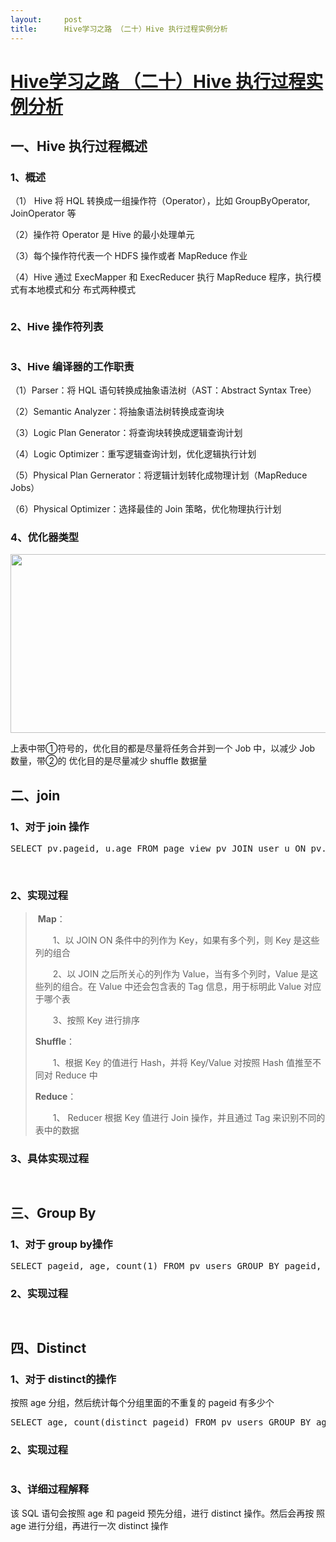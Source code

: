 ```yaml
---
layout:     post
title:      Hive学习之路 （二十）Hive 执行过程实例分析
---
```

<div id="article_content" class="article_content clearfix csdn-tracking-statistics" data-pid="blog" data-mod="popu_307" data-dsm="post">
								            <div id="content_views" class="markdown_views prism-atom-one-dark">
							<!-- flowchart 箭头图标 勿删 -->
							<svg xmlns="http://www.w3.org/2000/svg" style="display: none;"><path stroke-linecap="round" d="M5,0 0,2.5 5,5z" id="raphael-marker-block" style="-webkit-tap-highlight-color: rgba(0, 0, 0, 0);"></path></svg>
							<div id="topics">
    <div class="post">
        <h1 class="postTitle" id="hive学习之路-二十hive-执行过程实例分析">
            <a id="cb_post_title_url" class="postTitle2" href="https://www.cnblogs.com/qingyunzong/p/8847651.html" rel="nofollow">Hive学习之路 （二十）Hive 执行过程实例分析</a>
        </h1>
        <div class="clear"></div>
        <div class="postBody">
            <div id="cnblogs_post_body" class="blogpost-body"><h2 id="一hive-执行过程概述">一、Hive 执行过程概述</h2>
<h3 id="1概述">1、概述</h3>
<p>（1） Hive 将 HQL 转换成一组操作符（Operator），比如 GroupByOperator, JoinOperator 等</p>
<p>（2）操作符 Operator 是 Hive 的最小处理单元</p>
<p>（3）每个操作符代表一个 HDFS 操作或者 MapReduce 作业</p>
<p>（4）Hive 通过 ExecMapper 和 ExecReducer 执行 MapReduce 程序，执行模式有本地模式和分 布式两种模式</p>
<p><img src="https://images2018.cnblogs.com/blog/1228818/201804/1228818-20180415144838165-35453427.png" alt=""></p>
<h3 id="2hive-操作符列表">2、Hive 操作符列表</h3>
<p><img src="https://images2018.cnblogs.com/blog/1228818/201804/1228818-20180415144858715-1662976456.png" alt=""></p>
<h3 id="3hive-编译器的工作职责">3、Hive 编译器的工作职责</h3>
<p>（1）Parser：将 HQL 语句转换成抽象语法树（AST：Abstract Syntax Tree）</p>
<p>（2）Semantic Analyzer：将抽象语法树转换成查询块</p>
<p>（3）Logic Plan Generator：将查询块转换成逻辑查询计划</p>
<p>（4）Logic Optimizer：重写逻辑查询计划，优化逻辑执行计划</p>
<p>（5）Physical Plan Gernerator：将逻辑计划转化成物理计划（MapReduce Jobs）</p>
<p>（6）Physical Optimizer：选择最佳的 Join 策略，优化物理执行计划</p>
<h3 id="4优化器类型">4、优化器类型</h3>
<p><img src="https://images2018.cnblogs.com/blog/1228818/201804/1228818-20180415145116276-990825971.png" alt="" width="767" height="286"></p>
<p>上表中带①符号的，优化目的都是尽量将任务合并到一个 Job 中，以减少 Job 数量，带②的 优化目的是尽量减少 shuffle 数据量</p>
<h2 id="二join">二、join</h2>
<h3 id="1对于-join-操作">1、对于 join 操作</h3>
<div class="cnblogs_code">
<pre><span>SELECT</span> pv.pageid, u.age <span>FROM</span> page_view pv <span>JOIN</span> <span>user</span> u <span>ON</span> pv.userid <span>=</span> u.userid;</pre>
</div>

<p> </p>

<h3 id="2实现过程">2、实现过程</h3>

<blockquote>
<p> <strong><span>Map</span></strong>：</p>
<p>　　1、以 JOIN ON 条件中的列作为 Key，如果有多个列，则 Key 是这些列的组合</p>
<p>　　2、以 JOIN 之后所关心的列作为 Value，当有多个列时，Value 是这些列的组合。在 Value 中还会包含表的 Tag 信息，用于标明此 Value 对应于哪个表</p>
<p>　　3、按照 Key 进行排序</p>
<p><strong><span>Shuffle</span></strong>：</p>
<p>　　1、根据 Key 的值进行 Hash，并将 Key/Value 对按照 Hash 值推至不同对 Reduce 中</p>
<p><strong><span>Reduce</span></strong>：</p>
<p>　　1、 Reducer 根据 Key 值进行 Join 操作，并且通过 Tag 来识别不同的表中的数据</p>
</blockquote>

<h3 id="3具体实现过程">3、具体实现过程</h3>

<p><img src="https://images2018.cnblogs.com/blog/1228818/201804/1228818-20180415145350148-1004247692.png" alt=""></p>

<p><img src="https://images2018.cnblogs.com/blog/1228818/201804/1228818-20180415145404099-741231817.png" alt=""></p>

<h2 id="三group-by">三、Group By</h2>

<h3 id="1对于-group-by操作">1、对于 group by操作</h3>

<div class="cnblogs_code">
<pre><span>SELECT</span> pageid, age, <span>count</span>(<span>1</span>) <span>FROM</span> pv_users <span>GROUP</span> <span>BY</span> pageid, age; </pre>
</div>

<h3 id="2实现过程-1">2、实现过程</h3>

<p><img src="https://images2018.cnblogs.com/blog/1228818/201804/1228818-20180415145530734-1261579451.png" alt=""></p>

<p><img src="https://images2018.cnblogs.com/blog/1228818/201804/1228818-20180415145542017-1372728782.png" alt=""></p>

<h2 id="四distinct">四、Distinct</h2>

<h3 id="1对于-distinct的操作">1、对于 distinct的操作</h3>

<p>按照 age 分组，然后统计每个分组里面的不重复的 pageid 有多少个</p>

<div class="cnblogs_code">
<pre><span>SELECT</span> age, <span>count</span>(<span>distinct</span> pageid) <span>FROM</span> pv_users <span>GROUP</span> <span>BY</span> age;</pre>
</div>

<h3 id="2实现过程-2">2、实现过程</h3>

<p><img src="https://images2018.cnblogs.com/blog/1228818/201804/1228818-20180415145718259-315447256.png" alt=""></p>

<h3 id="3详细过程解释">3、详细过程解释</h3>

<p>该 SQL 语句会按照 age 和 pageid 预先分组，进行 distinct 操作。然后会再按 照 age 进行分组，再进行一次 distinct 操作</p>

<p></p><p> </p></div><div id="MySignature"></div>

<div class="clear"></div>
<div id="blog_post_info_block">
<div id="BlogPostCategory"></div>
<div id="EntryTag"></div>
<div id="blog_post_info">
</div>

<div class="clear"></div>
<div id="post_next_prev"></div>
</div></div></div></div>            </div>
						<link href="https://csdnimg.cn/release/phoenix/mdeditor/markdown_views-9e5741c4b9.css" rel="stylesheet">
                </div>